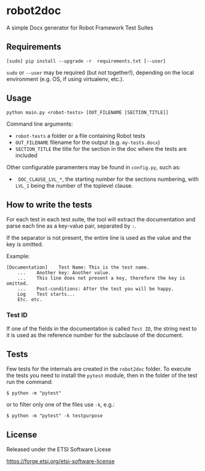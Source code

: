 # robot2doc

A simple Docx generator for Robot Framework Test Suites

## Requirements

    [sudo] pip install --upgrade -r  requirements.txt [--user]

`sudo` or `--user` may be required (but not together!), depending on the local environment (e.g. OS, if using virtualenv, etc.).

## Usage

    python main.py <robot-tests> [OUT_FILENAME [SECTION_TITLE]]

Command line arguments:

* `robot-tests` a folder or a file containing Robot tests
* `OUT_FILENAME` filename for the output (e.g. `my-tests.docx`)
* `SECTION_TITLE` the title for the section in the doc where the tests are included

Other configurable paramenters may be found in `config.py`, such as:

* ` DOC_CLAUSE_LVL_*`, the starting number for the sections numbering, with `LVL_1` being the number of the toplevel clause.


## How to write the tests

For each test in each test suite, the tool will extract the documentation and parse
each line as a key-value pair, separated by `:`.

If the separator is not present, the entire line is used as the value and the key
is omitted.

Example:

    [Documentation]    Test Name: This is the test name. 
        ...    Another key: Another value. 
        ...    This line does not present a key, therefore the key is omitted. 
        ...    Post-conditions: After the test you will be happy.
        Log    Test starts...
        Etc. etc.

### Test ID

If one of the fields in the documentation is called `Test ID`, the string next to it is used as the reference number for the subclause of the document.

## Tests

Few tests for the internals are created in the `robot2doc` folder.
To execute the tests you need to install the `pytest` module, then in the folder of the test
run the command:

    $ python -m "pytest"

or to filter only one of the files use `-k`, e.g.:

    $ python -m "pytest" -k testpurpose

## License

Released under the ETSI Software Licese

https://forge.etsi.org/etsi-software-license
